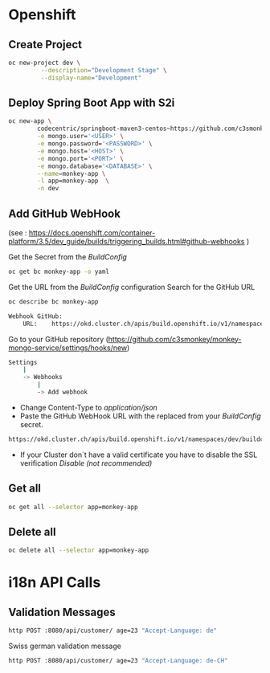 # Openshift

## Create Project
```bash
oc new-project dev \
         --description="Development Stage" \
         --display-name="Development"
```
## Deploy Spring Boot App with S2i
```bash
oc new-app \
        codecentric/springboot-maven3-centos~https://github.com/c3smonkey/monkey-mongo-service.git \
        -e mongo.user='<USER>' \
        -e mongo.password='<PASSWORD>' \
        -e mongo.host='<HOST>' \
        -e mongo.port='<PORT>' \
        -e mongo.database='<DATABASE>' \
        --name=monkey-app \
        -l app=monkey-app  \
        -n dev
```

## Add GitHub WebHook
(see : https://docs.openshift.com/container-platform/3.5/dev_guide/builds/triggering_builds.html#github-webhooks
)

Get the Secret from the _BuildConfig_ 
```bash
oc get bc monkey-app -o yaml
```


Get the URL from the _BuildConfig_ configuration
Search for the GitHub URL

```bash
oc describe bc monkey-app
```
```bash
Webhook GitHub:
	URL:	https://okd.cluster.ch/apis/build.openshift.io/v1/namespaces/dev/buildconfigs/monkey-app/webhooks/<secret>/github

```

Go to your GitHub repository  (https://github.com/c3smonkey/monkey-mongo-service/settings/hooks/new)
```bash
Settings
    |
    -> Webhooks 
        |
        -> Add webhook     
```
- Change Content-Type to _application/json_
- Paste the GitHub WebHook URL with the replaced _<secret>_ from your _BuildConfig_ secret.
```bash
https://okd.cluster.ch/apis/build.openshift.io/v1/namespaces/dev/buildconfigs/monkey-app/webhooks/MYSECRETFROM_BUILD_CONFIG/github
``` 
- If your Cluster don`t have a valid certificate you have to disable the SSL verification
_Disable (not recommended)_

## Get all 
```bash
oc get all --selector app=monkey-app
```

## Delete all 
```bash
oc delete all --selector app=monkey-app
```


# i18n API Calls

## Validation Messages

```bash
http POST :8080/api/customer/ age=23 "Accept-Language: de"
```

Swiss german validation message
```bash
http POST :8080/api/customer/ age=23 "Accept-Language: de-CH"
```